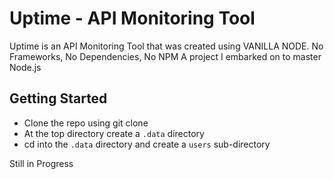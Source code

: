 # Uptime - API Monitoring Tool

Uptime is an API Monitoring Tool that was created using VANILLA NODE.
No Frameworks, No Dependencies, No NPM
A project I embarked on to master Node.js

## Getting Started

- Clone the repo using git clone
- At the top directory create a `.data` directory
- cd into the `.data` directory and create a `users` sub-directory

Still in Progress